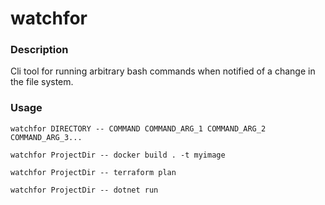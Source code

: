 # watchfor

### Description

Cli tool for running arbitrary bash commands when notified of a change in the file system. 

### Usage

`watchfor DIRECTORY -- COMMAND COMMAND_ARG_1 COMMAND_ARG_2 COMMAND_ARG_3...`

`watchfor ProjectDir -- docker build . -t myimage`

`watchfor ProjectDir -- terraform plan`

`watchfor ProjectDir -- dotnet run`

